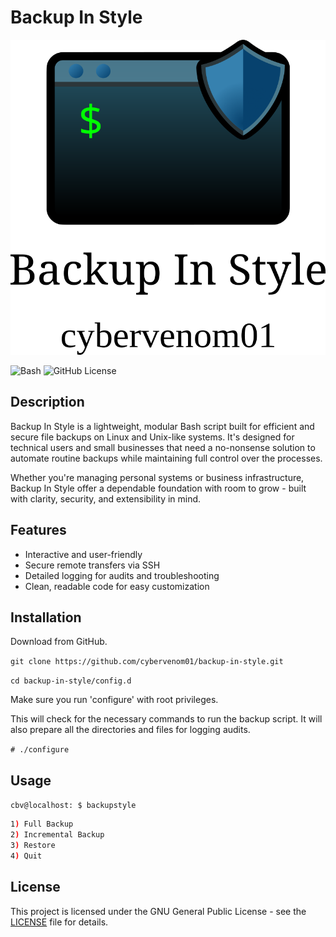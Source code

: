 # Backup In Style

![Backup In Style Logo](./Images/backup-in-style-logo-0004.svg)


![Bash](https://img.shields.io/badge/language-Bash-lightgrey)
![GitHub License](https://img.shields.io/github/license/cybervenom01/backup-in-style?style=social)

## Description

Backup In Style is a lightweight, modular Bash script built for efficient
and secure file backups on Linux and Unix-like systems. It's designed
for technical users and small businesses that need a no-nonsense solution
to automate routine backups while maintaining full control over the processes.

Whether you're managing personal systems or business infrastructure, Backup In
Style offer a dependable foundation with room to grow - built with clarity,
security, and extensibility in mind.


## Features

- Interactive and user-friendly
- Secure remote transfers via SSH
- Detailed logging for audits and troubleshooting
- Clean, readable code for easy customization


## Installation

Download from GitHub.

`git clone https://github.com/cybervenom01/backup-in-style.git`

`cd backup-in-style/config.d`


Make sure you run 'configure' with root privileges.

This will check for the necessary commands to run the backup
script. It will also prepare all the directories and files
for logging audits.

`# ./configure`


## Usage

`cbv@localhost: $ backupstyle`

```Bash
1) Full Backup
2) Incremental Backup
3) Restore
4) Quit
```

## License

This project is licensed under the GNU General Public License - see the [LICENSE](LICENSE) file for details.
